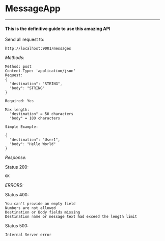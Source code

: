 # MessageApp
***
#### This is the definitive guide to use this amazing API
 
Send all request to: 
```
http://localhost:9001/messages
```
*Methods:*

```
Method: post
Content-Type: 'application/json'
Request: 
{
  "destination": "STRING",
  "body": "STRING"
}

Required: Yes

Max length:
  "destination" = 50 characters
  "body" = 100 characters

Simple Example: 

{
  "destination": "User1",
  "body": "Hello World"
}
```

*Response:*

Status 200:
```
OK
```

*ERRORS:* 

Status 400:
```
You can't provide an empty field
Numbers are not allowed
Destination or Body fields missing
Destination name or message text had exceed the length limit
```
Status 500:
```
Internal Server error
```
